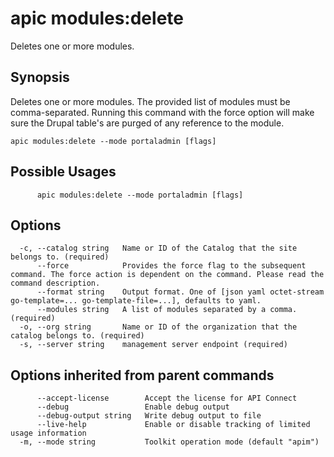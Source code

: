# apic modules:delete

Deletes one or more modules.

## Synopsis

Deletes one or more modules. The provided list of modules must be comma-separated. Running this command with the force option will make sure the Drupal table's are purged of any reference to the module.

```
apic modules:delete --mode portaladmin [flags]
```

## Possible Usages

```
      apic modules:delete --mode portaladmin [flags]
```

## Options

```
  -c, --catalog string   Name or ID of the Catalog that the site belongs to. (required)
      --force            Provides the force flag to the subsequent command. The force action is dependent on the command. Please read the command description.
      --format string    Output format. One of [json yaml octet-stream go-template=... go-template-file=...], defaults to yaml.
      --modules string   A list of modules separated by a comma. (required)
  -o, --org string       Name or ID of the organization that the catalog belongs to. (required)
  -s, --server string    management server endpoint (required)
```

## Options inherited from parent commands

```
      --accept-license        Accept the license for API Connect
      --debug                 Enable debug output
      --debug-output string   Write debug output to file
      --live-help             Enable or disable tracking of limited usage information
  -m, --mode string           Toolkit operation mode (default "apim")
```

